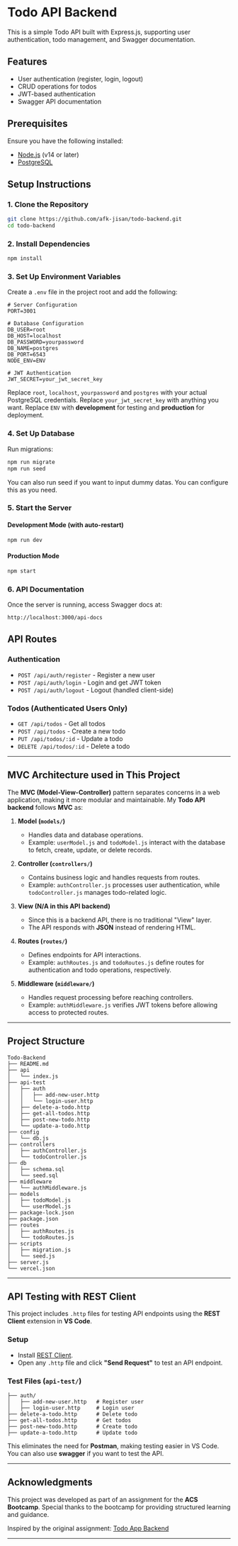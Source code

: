 # Todo API Backend

This is a simple Todo API built with Express.js, supporting user authentication, todo management, and Swagger documentation.

## Features
- User authentication (register, login, logout)
- CRUD operations for todos
- JWT-based authentication
- Swagger API documentation

## Prerequisites
Ensure you have the following installed:
- [Node.js](https://nodejs.org/) (v14 or later)
- [PostgreSQL](https://www.postgresql.org/)

## Setup Instructions

### 1. Clone the Repository
```sh
git clone https://github.com/afk-jisan/todo-backend.git
cd todo-backend
```

### 2. Install Dependencies
```sh
npm install
```

### 3. Set Up Environment Variables
Create a `.env` file in the project root and add the following:
```
# Server Configuration
PORT=3001

# Database Configuration
DB_USER=root
DB_HOST=localhost
DB_PASSWORD=yourpassword
DB_NAME=postgres
DB_PORT=6543
NODE_ENV=ENV

# JWT Authentication
JWT_SECRET=your_jwt_secret_key
```
Replace `root`, `localhost`, `yourpassword` and `postgres` with your actual PostgreSQL credentials.
Replace `your_jwt_secret_key` with anything you want.
Replace `ENV` with **development** for testing and **production** for deployment.

### 4. Set Up Database
Run migrations:
```sh
npm run migrate
npm run seed
```
You can also run seed if you want to input dummy datas. You can configure this as you need.
### 5. Start the Server
#### Development Mode (with auto-restart)
```sh
npm run dev
```
#### Production Mode
```sh
npm start
```

### 6. API Documentation
Once the server is running, access Swagger docs at:
```
http://localhost:3000/api-docs
```

## API Routes

### Authentication
- `POST /api/auth/register` - Register a new user
- `POST /api/auth/login` - Login and get JWT token
- `POST /api/auth/logout` - Logout (handled client-side)

### Todos (Authenticated Users Only)
- `GET /api/todos` - Get all todos
- `POST /api/todos` - Create a new todo
- `PUT /api/todos/:id` - Update a todo
- `DELETE /api/todos/:id` - Delete a todo


---

## **MVC Architecture used in This Project**
The **MVC (Model-View-Controller)** pattern separates concerns in a web application, making it more modular and maintainable. My **Todo API backend** follows **MVC** as:

1. **Model (`models/`)**  
   - Handles data and database operations.
   - Example: `userModel.js` and `todoModel.js` interact with the database to fetch, create, update, or delete records.

2. **Controller (`controllers/`)**  
   - Contains business logic and handles requests from routes.
   - Example: `authController.js` processes user authentication, while `todoController.js` manages todo-related logic.

3. **View (N/A in this API backend)**  
   - Since this is a backend API, there is no traditional "View" layer.
   - The API responds with **JSON** instead of rendering HTML.

4. **Routes (`routes/`)**  
   - Defines endpoints for API interactions.
   - Example: `authRoutes.js` and `todoRoutes.js` define routes for authentication and todo operations, respectively.

5. **Middleware (`middleware/`)**  
   - Handles request processing before reaching controllers.
   - Example: `authMiddleware.js` verifies JWT tokens before allowing access to protected routes.

---

## **Project Structure**
```
Todo-Backend
├── README.md
├── api
│   └── index.js
├── api-test
│   ├── auth
│   │   ├── add-new-user.http
│   │   └── login-user.http
│   ├── delete-a-todo.http
│   ├── get-all-todos.http
│   ├── post-new-todo.http
│   └── update-a-todo.http
├── config
│   └── db.js
├── controllers
│   ├── authController.js
│   └── todoController.js
├── db
│   ├── schema.sql
│   └── seed.sql
├── middleware
│   └── authMiddleware.js
├── models
│   ├── todoModel.js
│   └── userModel.js
├── package-lock.json
├── package.json
├── routes
│   ├── authRoutes.js
│   └── todoRoutes.js
├── scripts
│   ├── migration.js
│   └── seed.js
├── server.js
└── vercel.json
```
---
## **API Testing with REST Client**  
This project includes `.http` files for testing API endpoints using the **REST Client** extension in **VS Code**.  

### **Setup**  
- Install [REST Client](https://marketplace.visualstudio.com/items?itemName=humao.rest-client).  
- Open any `.http` file and click **"Send Request"** to test an API endpoint.  

### **Test Files (`api-test/`)**  
```
├── auth/
│   ├── add-new-user.http   # Register user
│   ├── login-user.http     # Login user
├── delete-a-todo.http      # Delete todo
├── get-all-todos.http      # Get todos
├── post-new-todo.http      # Create todo
├── update-a-todo.http      # Update todo
```
This eliminates the need for **Postman**, making testing easier in VS Code. You can also use **swagger** if you want to test the API.




---

## **Acknowledgments**  

This project was developed as part of an assignment for the **ACS Bootcamp**. Special thanks to the bootcamp for providing structured learning and guidance.  

Inspired by the original assignment: [Todo App Backend](https://github.com/T-h-e-A-I/todo-app-backend)  

---